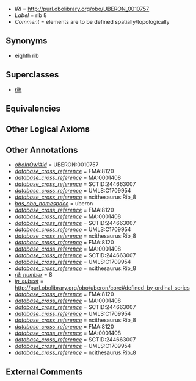  * *IRI* = http://purl.obolibrary.org/obo/UBERON_0010757
 * *Label* = rib 8
 * *Comment* = elements are to be defined spatially/topologically

## Synonyms

 * eighth rib

## Superclasses

 * [rib](../../UBERON/28/UBERON_0002228.md)

## Equivalencies


## Other Logical Axioms


## Other Annotations

 * *[oboInOwl#id](../../id/oboInOwl#id.md)* = UBERON:0010757
 * *[database_cross_reference](../../ef/oboInOwl#hasDbXref.md)* = FMA:8120
 * *[database_cross_reference](../../ef/oboInOwl#hasDbXref.md)* = MA:0001408
 * *[database_cross_reference](../../ef/oboInOwl#hasDbXref.md)* = SCTID:244663007
 * *[database_cross_reference](../../ef/oboInOwl#hasDbXref.md)* = UMLS:C1709954
 * *[database_cross_reference](../../ef/oboInOwl#hasDbXref.md)* = ncithesaurus:Rib_8
 * *[has_obo_namespace](../../ce/oboInOwl#hasOBONamespace.md)* = uberon
 * *[database_cross_reference](../../ef/oboInOwl#hasDbXref.md)* = FMA:8120
 * *[database_cross_reference](../../ef/oboInOwl#hasDbXref.md)* = MA:0001408
 * *[database_cross_reference](../../ef/oboInOwl#hasDbXref.md)* = SCTID:244663007
 * *[database_cross_reference](../../ef/oboInOwl#hasDbXref.md)* = UMLS:C1709954
 * *[database_cross_reference](../../ef/oboInOwl#hasDbXref.md)* = ncithesaurus:Rib_8
 * *[database_cross_reference](../../ef/oboInOwl#hasDbXref.md)* = FMA:8120
 * *[database_cross_reference](../../ef/oboInOwl#hasDbXref.md)* = MA:0001408
 * *[database_cross_reference](../../ef/oboInOwl#hasDbXref.md)* = SCTID:244663007
 * *[database_cross_reference](../../ef/oboInOwl#hasDbXref.md)* = UMLS:C1709954
 * *[database_cross_reference](../../ef/oboInOwl#hasDbXref.md)* = ncithesaurus:Rib_8
 * *[rib number](../../UBPROP/06/UBPROP_0000106.md)* = 8
 * *[in_subset](../../et/oboInOwl#inSubset.md)* = http://purl.obolibrary.org/obo/uberon/core#defined_by_ordinal_series
 * *[database_cross_reference](../../ef/oboInOwl#hasDbXref.md)* = FMA:8120
 * *[database_cross_reference](../../ef/oboInOwl#hasDbXref.md)* = MA:0001408
 * *[database_cross_reference](../../ef/oboInOwl#hasDbXref.md)* = SCTID:244663007
 * *[database_cross_reference](../../ef/oboInOwl#hasDbXref.md)* = UMLS:C1709954
 * *[database_cross_reference](../../ef/oboInOwl#hasDbXref.md)* = ncithesaurus:Rib_8
 * *[database_cross_reference](../../ef/oboInOwl#hasDbXref.md)* = FMA:8120
 * *[database_cross_reference](../../ef/oboInOwl#hasDbXref.md)* = MA:0001408
 * *[database_cross_reference](../../ef/oboInOwl#hasDbXref.md)* = SCTID:244663007
 * *[database_cross_reference](../../ef/oboInOwl#hasDbXref.md)* = UMLS:C1709954
 * *[database_cross_reference](../../ef/oboInOwl#hasDbXref.md)* = ncithesaurus:Rib_8

## External Comments


